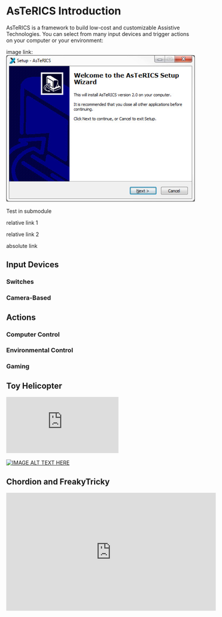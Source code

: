 # AsTeRICS Introduction

AsTeRICS is a framework to build low-cost and customizable Assistive Technologies. You can select from many input devices and trigger actions on your computer or your environment:

image link:
![An Image](./img/quickstart01.jpg)

Test in submodule

relative link 1

<Tile target="#" title="Test" image-url="./img/quickstart01.jpg"></Tile>

relative link 2

<Tile target="#" title="Test" image-url="./img/quickstart01.jpg"></Tile>

absolute link
<Tile target="#" title="Test" image-url="/img/ecg.png"></Tile>

<TileGroup>
<Tile target="#" title="Test" image-url="./img/keyboard press key.png"></Tile>
<Tile target="#" title="Test" image-url="./img/keyboard press key.png"></Tile>
<Tile target="#" title="Test" image-url="./img/keyboard press key.png"></Tile>
</TileGroup>

## Input Devices
### Switches


### Camera-Based

## Actions
### Computer Control

### Environmental Control

### Gaming


## Toy Helicopter
<iframe width="auto" height="auto" src="https://www.youtube.com/embed/JwL_zS3fpnU" frameborder="0" allow="accelerometer; autoplay; encrypted-media; gyroscope; picture-in-picture" allowfullscreen></iframe>

[![IMAGE ALT TEXT HERE](http://img.youtube.com/vi/JwL_zS3fpnU/0.jpg)](https://www.youtube.com/watch?v=JwL_zS3fpnU)

## Chordion and FreakyTricky

<iframe width="560" height="315" src="https://www.youtube.com/embed/3_8TifCj0aU" frameborder="0" allow="accelerometer; autoplay; encrypted-media; gyroscope; picture-in-picture" allowfullscreen></iframe>
